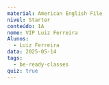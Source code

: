 ```yaml
---
material: American English File
nivel: Starter
conteúdo: 1A
nome: VIP Luiz Ferreira
Alunos:
  - Luiz Ferreira
data: 2025-05-14
tags:
  - be-ready-classes
quiz: true
---
```

